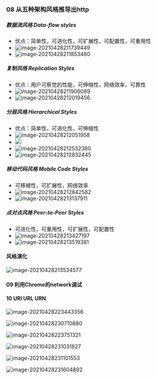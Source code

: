 ### 08 从五种架构风格推导出http 

##### 数据流风格 Data-flow styles

* 优点：简单性，可进化性，可扩展性，可配置性，可重用性
* ![image-20210428211739449](https://i.loli.net/2021/04/28/pRT3bmgf6q1NiY5.png)
* ![image-20210428211853480](C:\Users\Administrator\AppData\Roaming\Typora\typora-user-images\image-20210428211853480.png)

##### 复制风格 Replication Styles

* 优点：用户可察觉的性能，可伸缩性，网络效率，可靠性
* ![image-20210428211906069](https://i.loli.net/2021/04/28/LefDgulhA9TqR2C.png)
* ![image-20210428212019456](C:\Users\Administrator\AppData\Roaming\Typora\typora-user-images\image-20210428212019456.png)

##### 分层风格 Hierarchical Styles

* 优点：简单性，可进化性，可伸缩性
* ![image-20210428212051958](https://i.loli.net/2021/04/28/9bUNg4mrKAzpWZ3.png)
* ![](https://i.loli.net/2021/04/28/tB2lgi5YG8WMh6v.png)
* ![image-20210428212532380](https://i.loli.net/2021/04/28/LWphAMsuBXHrNP2.png)
* ![image-20210428212832445](https://i.loli.net/2021/04/28/UkwZRYH9eyt42SF.png)

##### 移动代码风格 Mobile Code Styles

* 可移植性，可扩展性，网络效率
* ![image-20210428212842582](https://i.loli.net/2021/04/28/ouHIEsk1UBTrfD2.png)
* ![image-20210428213137911](C:\Users\Administrator\AppData\Roaming\Typora\typora-user-images\image-20210428213137911.png)

##### 点对点风格 Peer-to-Peer Styles

* 可进化性，可重用性，可扩展性，可配置性
* ![image-20210428213427197](C:\Users\Administrator\AppData\Roaming\Typora\typora-user-images\image-20210428213427197.png)
* ![image-20210428213519381](https://i.loli.net/2021/04/28/7FjBTPGZ4RUC1vs.png)



#### 风格演化



![image-20210428213534577](C:\Users\Administrator\AppData\Roaming\Typora\typora-user-images\image-20210428213534577.png)



#### 09 利用Chrome的network调试



#### 10 URI URL URN



![image-20210428223443356](https://i.loli.net/2021/04/28/rMhOQkXzDjB7CsU.png)

![image-20210428230710880](https://i.loli.net/2021/04/28/eDnZMju2dwQVNbp.png)

![image-20210428223751321](https://i.loli.net/2021/04/28/y9WOfi46HzhmlwI.png)

![image-20210428231031827](C:\Users\Administrator\AppData\Roaming\Typora\typora-user-images\image-20210428231031827.png)

![image-20210428231101553](C:\Users\Administrator\AppData\Roaming\Typora\typora-user-images\image-20210428231101553.png)

![image-20210428231604892](C:\Users\Administrator\AppData\Roaming\Typora\typora-user-images\image-20210428231604892.png)